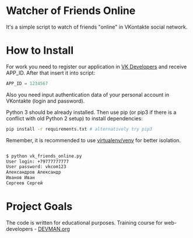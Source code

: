 # Watcher of Friends Online

It's a simple script to watch of friends "online" in VKontakte social network.

# How to Install

For work you need to register our application in [VK Developers](https://vk.com/dev) and receive APP_ID. After that insert it into script:

```python
APP_ID = 1234567
```

Also you need input authentication data of your personal account in VKontakte (login and password).

Python 3 should be already installed. Then use pip (or pip3 if there is a conflict with old Python 2 setup) to install dependencies:

```bash
pip install -r requirements.txt # alternatively try pip3
```

Remember, it is recommended to use [virtualenv/venv](https://devman.org/encyclopedia/pip/pip_virtualenv/) for better isolation.

```bash

$ python vk_friends_online.py
User login: +79777777777
User password: vkcom123
Александров Александр
Иванов Иван
Сергеев Сергей

```

# Project Goals

The code is written for educational purposes. Training course for web-developers - [DEVMAN.org](https://devman.org)
